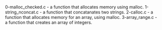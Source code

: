 0-malloc_checked.c - a function that allocates memory using malloc.
1-string_nconcat.c - a function that concatanates two strings.
2-calloc.c - a function that allocates memory for an array, using malloc.
3-array_range.c - a function that creates an array of integers.
